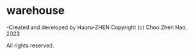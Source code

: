 # warehouse
-Created and developed by Haoru-ZHEN
Copyright (c) Choo Zhen Hao, 2023

All rights reserved.

